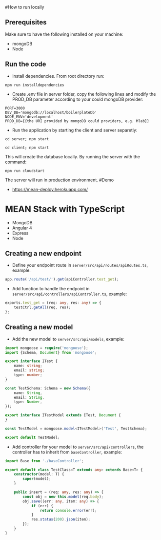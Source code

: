 #How to run locally

Prerequisites
---------------
Make sure to have the following installed on your machine:
- mongoDB
- Node

Run the code
---------------
- Install dependencies. From root directory run:
```
npm run installdependencies
```
- Create .env file in server folder, copy the following lines and modify the PROD_DB parameter according to your could mongoDB provider:
```
PORT=3000
DEV_DB='mongodb://localhost/boilerplateDb'
NODE_ENV='development'
PROD_DB={{the URI provided by mongoDB could providers, e.g. Mlab}}
```
- Run the application by starting the client and server separetly:
```
cd server; npm start
```
```
cd client; npm start
```

This will create the database locally. By running the server with the command:
```
npm run cloudstart
```
The server will run in production environment.
#Demo
- https://mean-deploy.herokuapp.com/

# MEAN Stack with TypeScript
- MongoDB
- Angular 4
- Express
- Node

## Creating a new endpoint
- Define your endpoint route in `server/src/api/routes/apiRoutes.ts`, example:
```TypeScript
app.route('/api/test/').get(apiController.test_get);
```
- Add function to handle the endpoint in `server/src/api/controllers/apiController.ts`, example:
```TypeScript
exports.test_get = (req: any, res: any) => {
    testCtrl.getAll(req, res);
};
```

## Creating a new model
- Add the new model to `server/src/api/models`, example:
```TypeScript
import mongoose = require('mongoose');
import {Schema, Document} from 'mongoose';

export interface ITest {
    name: string;
    email: string;
    type: number;
}

const TestSchema: Schema = new Schema({
    name: String,
    email: String,
    type: Number,
});

export interface ITestModel extends ITest, Document {
}

const TestModel = mongoose.model<ITestModel>('Test', TestSchema);

export default TestModel;
```
- Add controller for your model to `server/src/api/controllers`,
 the controller has to inherit from `baseController`, example:
```TypeScript
import Base from './baseController';

export default class TestClass<T extends any> extends Base<T> {
    constructor(model: T) {
        super(model);
    }

    public insert = (req: any, res: any) => {
        const obj = new this.model(req.body);
        obj.save((err: any, item: any) => {
            if (err) {
                return console.error(err);
            }
            res.status(200).json(item);
        });
    }
}
```